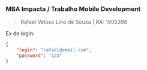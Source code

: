 ### MBA Impacta / Trabalho Mobile Development

> Rafael Veloso Lino de Souza | RA: 1905398

Ex de login:
```json
{
    "login": "rafael@email.com",
    "password": "123"
}
```